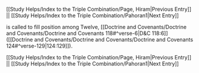 [[Study Helps/Index to the Triple Combination/Page, Hiram|Previous Entry]]  ||  [[Study Helps/Index to the Triple Combination/Pahoran1|Next Entry]]

 is called to fill position among Twelve, [[Doctrine and Covenants/Doctrine and Covenants/Doctrine and Covenants 118#^verse-6|D&C 118:6]] ([[Doctrine and Covenants/Doctrine and Covenants/Doctrine and Covenants 124#^verse-129|124:129]]).

[[Study Helps/Index to the Triple Combination/Page, Hiram|Previous Entry]]  ||  [[Study Helps/Index to the Triple Combination/Pahoran1|Next Entry]]